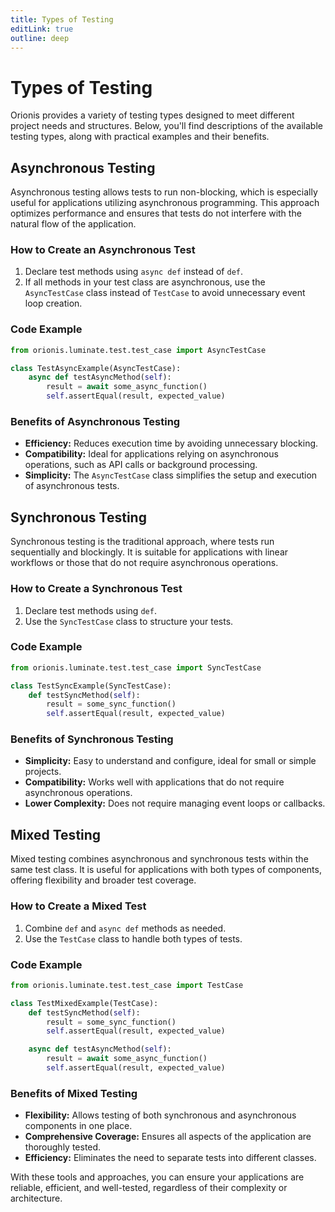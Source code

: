 ```yaml
---
title: Types of Testing
editLink: true
outline: deep
---
```


# Types of Testing

Orionis provides a variety of testing types designed to meet different project needs and structures. Below, you'll find descriptions of the available testing types, along with practical examples and their benefits.


## Asynchronous Testing

Asynchronous testing allows tests to run non-blocking, which is especially useful for applications utilizing asynchronous programming. This approach optimizes performance and ensures that tests do not interfere with the natural flow of the application.

### How to Create an Asynchronous Test

1. Declare test methods using `async def` instead of `def`.
2. If all methods in your test class are asynchronous, use the `AsyncTestCase` class instead of `TestCase` to avoid unnecessary event loop creation.

### Code Example

```python
from orionis.luminate.test.test_case import AsyncTestCase

class TestAsyncExample(AsyncTestCase):
    async def testAsyncMethod(self):
        result = await some_async_function()
        self.assertEqual(result, expected_value)
```

### Benefits of Asynchronous Testing

- **Efficiency:** Reduces execution time by avoiding unnecessary blocking.
- **Compatibility:** Ideal for applications relying on asynchronous operations, such as API calls or background processing.
- **Simplicity:** The `AsyncTestCase` class simplifies the setup and execution of asynchronous tests.


## Synchronous Testing

Synchronous testing is the traditional approach, where tests run sequentially and blockingly. It is suitable for applications with linear workflows or those that do not require asynchronous operations.

### How to Create a Synchronous Test

1. Declare test methods using `def`.
2. Use the `SyncTestCase` class to structure your tests.

### Code Example

```python
from orionis.luminate.test.test_case import SyncTestCase

class TestSyncExample(SyncTestCase):
    def testSyncMethod(self):
        result = some_sync_function()
        self.assertEqual(result, expected_value)
```

### Benefits of Synchronous Testing

- **Simplicity:** Easy to understand and configure, ideal for small or simple projects.
- **Compatibility:** Works well with applications that do not require asynchronous operations.
- **Lower Complexity:** Does not require managing event loops or callbacks.


## Mixed Testing

Mixed testing combines asynchronous and synchronous tests within the same test class. It is useful for applications with both types of components, offering flexibility and broader test coverage.

### How to Create a Mixed Test

1. Combine `def` and `async def` methods as needed.
2. Use the `TestCase` class to handle both types of tests.

### Code Example

```python
from orionis.luminate.test.test_case import TestCase

class TestMixedExample(TestCase):
    def testSyncMethod(self):
        result = some_sync_function()
        self.assertEqual(result, expected_value)

    async def testAsyncMethod(self):
        result = await some_async_function()
        self.assertEqual(result, expected_value)
```

### Benefits of Mixed Testing

- **Flexibility:** Allows testing of both synchronous and asynchronous components in one place.
- **Comprehensive Coverage:** Ensures all aspects of the application are thoroughly tested.
- **Efficiency:** Eliminates the need to separate tests into different classes.


With these tools and approaches, you can ensure your applications are reliable, efficient, and well-tested, regardless of their complexity or architecture.